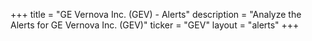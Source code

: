 +++
title = "GE Vernova Inc. (GEV) - Alerts"
description = "Analyze the Alerts for GE Vernova Inc. (GEV)"
ticker = "GEV"
layout = "alerts"
+++

